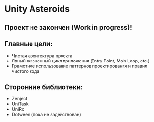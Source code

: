 ﻿# Unity Asteroids

## Проект не закончен (Work in progress)!

## Главные цели:
* Чистая архитектура проекта
* Явный жизненный цикл приложения (Entry Point, Main Loop, etc.)
* Грамотное использование паттернов проектирования и правил чистого кода

## Сторонние библиотеки:
* Zenject
* UniTask
* UniRx
* Dotween (пока не задействован)